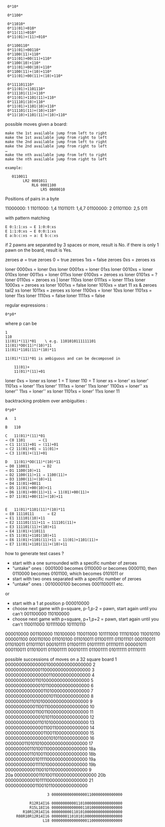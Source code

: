 
     0*10*

     0*1100*

     0*11010*
     0*11(01)+010* 
     0*11(11)+010*
     0*11(01)+(11)+010*

     0*1100110*
     0*11(01)+00110*
     0*1100(11)+110*
     0*11(01)+00(11)+110*
     0*1100(10)+110*
     0*11(01)+00(10)+110*
     0*1100(11)+(10)+110*
     0*11(01)+00(11)+(10)+110*

     0*111101110*
     0*11(01)+1101110*
     0*111101(11)+110*
     0*11(01)+1101(11)+110*
     0*111101(10)+110*
     0*11(01)+1101(10)+110*
     0*111101(11)+(10)+110*
     0*11(10)+1101(11)+(10)+110*



possible moves given a board:

    make the 1st available jump from left to right
    make the 1st available jump from right to left
    make the 2nd available jump from left to right
    make the 2nd available jump from right to left
    …
    make the nth available jump from left to right
    make the nth available jump from right to left

    example:

       0110011
            LR2 0001011
                RL6 0001100
                    LR5 0000010


Positions of pairs in a byte

11000000: 1
11011000: 1,4
11011011: 1,4,7
01100000: 2
01101100: 2,5
011


with pattern matching

    E 0:1:1:xs → E 1:0:0:xs
    E 1:1:0:xs → E 0:0:1:xs
    E a:b:c:xs → a: E b:c:xs

if 2 pawns are separated by 3 spaces or more, result is No.
if there is only 1 pawn on the board, result is Yes.

zeroes ∅    = true
zeroes 0    = true
zeroes 1xs  = false
zeroes 0xs  = zeroes xs

loner 0000xs = loner 0xs
loner 0001xs = loner 01xs
loner 0010xs = loner 010xs
loner 0011xs = loner 011xs
loner 0100xs = zeroes xs
loner 0101xs = ?
loner 0110xs = zeroes xs | loner 110xs
loner 0111xs = loner 111xs
loner 1000xs = zeroes xs
loner 1001xs = false
loner 1010xs = start 11 xs & zeroes tail2 xs
loner 1011xs = zeroes xs
loner 1100xs = loner 10xs
loner 1101xs = loner 11xs
loner 1110xs = false
loner 1111xs = false

regular expressions :

    0*p0*

where p can be 
    
    1
    110
    11(01)*(11)*01    \ e.g. 1101010111111101
    11(01)*OO(11)*(10)*11
    11(01)*1101(11)*(10)*11

    11(01)*(11)*01 is ambiguous and can be decomposed in

        11(01)+
        11(01)*(11)+01


loner 0xs = loner xs
loner 1 = T
loner 110 = T
loner xs = loner' xs
loner' 1101xs = loner' 11xs
loner' 1111xs = loner' 11xs
loner' 1100xs = loner'' xs
loner'' 11xs = loner'' xs
loner 1101xs = loner' 11xs
loner 11

backtracking problem over ambiguities :

    0*p0*

    A   1

    B   110

    C   11(01)*(11)*01
    → C0 1101      → C1
    → C1 11(11)+01 → (11)+01
    → C2 11(01)+01 → 11(01)+
    → C3 11(01)+(11)+01

    D   11(01)*OO(11)*(10)*11
    → D0 110011      → D2
    → D1 1100(10)+11
    → D2 1100(11)+11 → 1100(11)+
    → D3 1100(11)+(10)+11
    → D4 11(01)+0011
    → D5 11(01)+00(10)+11
    → D6 11(01)+00(11)+11 → 11(01)+00(11)+
    → D7 11(01)+00(11)+(10)+11


    E   11(01)*1101(11)*(10)*11
    → E0 11110111      → E2
    → E1 111101(10)+11
    → E2 111101(11)+11 → 111101(11)+
    → E3 111101(11)+(10)+11
    → E4 11(01)+110111
    → E5 11(01)+1101(10)+11
    → E6 11(01)+1101(11)+11 → 11(01)+1101(11)+
    → E7 11(01)+1101(11)+(10)+11




how to generate test cases ?

 - start with a one surrounded with a specific number of zeroes
 - "untake" ones : 0001000 becomes 0110000 or becomes 0000110, then 0110000 becomes 0101100, which becomes 0101011
or
 - start with two ones separated with a specific number of zeroes
 - "untake" ones : 0010000100 becomes 0001100011 etc.

 or

- start with a 1 at position p
    000010000
- choose next game with p=square, p-1,p-2 = pawn, start again until you can't
    001100000
    110100000
- choose next game with p=square, p+1,p+2 = pawn, start again until you can't
    110011000
    101111000
    101110110

000010000
    001100000
        110100000
            110011000
                101111000
                111101000
                110010110
    000001100
        000110100
            011010100
                011010011
                    011001111
                    011011101
            000110011
                011010011
                    011011101
                000101111
                    011001111
                        010111111
                        011110111
        000001011
            000110011
                011010011
                    011001111
                000101111
                    011001111
                        010111111
                        011110111


possible successions of moves on a 32 square board
                       1 00000000000000010000000000000000
                       2 00000000000001100000000000000000
                       3 00000000000000001100000000000000
                       4 00000000000110100000000000000000
                       5 00000000000001011000000000000000
                       6 00000000000000110100000000000000
                       7 00000000000000001011000000000000
                       8 00000000011010100000000000000000
                       9 00000000000110011000000000000000
                      10 00000000000110011000000000000000
                      11 00000000000001010110000000000000
                      12 00000000000011010100000000000000
                      13 00000000000000110011000000000000
                      14 00000000000000110011000000000000
                      15 00000000000000001010110000000000
                      16 00000001101010100000000000000000
                      17 00000000011010011000000000000000
                     18a 00000000011010011000000000000000
                     18b 00000000000101111000000000000000
                     19a 00000000000111101000000000000000
                     19b 00000000000110010110000000000000
                      9  
                     20a 00000000011010011000000000000000
                     20b 00000000000101111000000000000000
                     21  00000000000110010110000000000000




                       3 00000000000000001100000000000000

               R12R14I16 00000000000110100000000000000000
               R15L18I16 00000000000000110100000000000000
            R10R12R14I16 00000000011010100000000000000000
         R08R10R12R14I16 00000001101010100000000000000000
                     L18 00000000000000001100000000000000
                   


